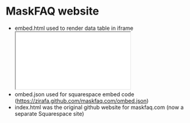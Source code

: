 # MaskFAQ website

- embed.html used to render data table in iframe <iframe src="embed.html"></iframe>
- ombed.json used for squarespace embed code (https://zirafa.github.com/maskfaq.com/ombed.json)
- index.html was the original github website for maskfaq.com (now a separate Squarespace site)
